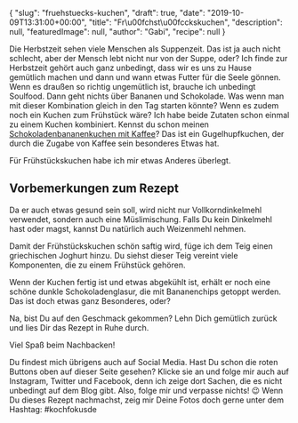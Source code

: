 {
    "slug": "fruehstuecks-kuchen",
    "draft": true,
    "date": "2019-10-09T13:31:00+00:00",
    "title": "Fr\u00fchst\u00fcckskuchen",
    "description": null,
    "featuredImage": null,
    "author": "Gabi",
    "recipe": null
}

Die Herbstzeit sehen viele Menschen als Suppenzeit. Das ist ja auch nicht schlecht, aber der Mensch lebt  nicht nur von der Suppe, oder? Ich finde zur Herbstzeit gehört auch ganz unbedingt, dass wir es uns zu Hause gemütlich machen und   dann und wann etwas Futter für die Seele gönnen. Wenn es draußen so richtig ungemütlich ist, brauche ich unbedingt Soulfood. Dann geht nichts über Bananen und Schokolade. Was wenn man mit dieser Kombination gleich in den Tag starten könnte? Wenn es zudem noch ein Kuchen zum Frühstück wäre? Ich habe beide Zutaten schon einmal zu einem Kuchen kombiniert. Kennst du schon meinen [Schokoladenbananenkuchen mit Kaffee](hthttps://kochfokus.de/artikel/dieser-schokoladen-bananenkuchen-rockt-kochfokus-de/tp:// "Schokoladenbananenkuchen mit Kaffee")? Das ist ein Gugelhupfkuchen, der durch die Zugabe von Kaffee sein besonderes Etwas hat.

Für Frühstückskuchen habe ich mir etwas Anderes überlegt.

## Vorbemerkungen zum Rezept

Da er auch etwas gesund sein soll, wird nicht nur Vollkorndinkelmehl verwendet, sondern auch eine Müslimischung. Falls Du kein Dinkelmehl hast oder magst, kannst Du natürlich auch Weizenmehl nehmen.

Damit der Frühstückskuchen schön saftig wird, füge ich dem Teig einen griechischen Joghurt hinzu. Du siehst dieser Teig vereint viele Komponenten, die zu einem Frühstück gehören.

Wenn der Kuchen fertig ist und etwas abgekühlt ist, erhält er noch eine schöne dunkle Schokoladenglasur, die mit Bananenchips getoppt werden. Das ist doch etwas ganz Besonderes, oder?

Na, bist Du auf den Geschmack gekommen? Lehn Dich gemütlich zurück und lies Dir das Rezept in Ruhe durch.


Viel Spaß beim Nachbacken!

Du findest mich übrigens auch auf Social Media. Hast Du schon die roten Buttons oben auf dieser Seite gesehen? Klicke sie an und folge mir auch auf Instagram, Twitter und Facebook, denn ich zeige dort Sachen, die es nicht unbedingt auf dem Blog gibt. Also, folge mir und verpasse nichts! 😉 Wenn Du dieses Rezept nachmachst, zeig mir Deine Fotos doch gerne unter dem Hashtag: #kochfokusde